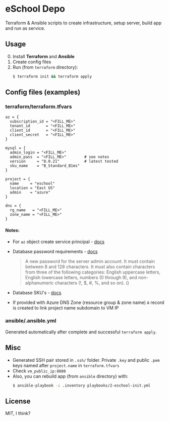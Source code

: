 # eSchool Depo

Terraform & Ansible scripts to create infrastructure, setup server, build app and run as service.

## Usage

0. Install **Terraform** and **Ansible**
1. Create config files
2. Run (from `terraform` directory):
   ```bash
   $ terraform init && terraform apply
   ```

## Config files (examples)

### terraform/terraform.tfvars

```
az = {
  subscription_id = "<FILL_ME>"
  tenant_id       = "<FILL_ME>"
  client_id       = "<FILL_ME>"
  client_secret   = "<FILL_ME>"
}

mysql = {
  admin_login = "<FILL_ME>"
  admin_pass  = "<FILL_ME>"        # see notes
  version     = "8.0.21"           # latest tested
  sku_name    = "B_Standard_B1ms"
}

project = {
  name     = "eschool"
  location = "East US"
  admin    = "azure"
}

dns = {
  rg_name   = "<FILL_ME>"
  zone_name = "<FILL_ME>"
}
```

#### Notes:

- For `az` object create service principal - [docs](https://docs.microsoft.com/en-us/azure/developer/terraform/get-started-cloud-shell-bash?tabs=bash#create-a-service-principal)

- Database password requirements - [docs](https://docs.microsoft.com/en-us/azure/mysql/flexible-server/quickstart-create-server-portal)
  > A new password for the server admin account. It must contain between 8 and 128 characters. It must also contain characters from three of the following categories: English uppercase letters, English lowercase letters, numbers (0 through 9), and non-alphanumeric characters (!, $, #, %, and so on). ()
- Database SKU's - [docs](https://docs.azure.cn/zh-cn/cli/mysql/flexible-server?view=azure-cli-latest#az_mysql_flexible_server_list_skus)
- If provided with Azure DNS Zone (resource group & zone name) `A` record is created to link project name subdomain to VM IP

### ansible/.ansible.yml

Generated automatically after complete and successful `terraform apply`.

## Misc

- Generated SSH pair stored in `.ssh/` folder. Private `.key` and public `.pem` keys named after `project.name` in `terraform.tfvars`
- Check `vm_public_ip:8080`
- Also, you can rebuild app (from `ansible` directory) with:
  ```bash
  $ ansible-playbook -i .inventory playbooks/2-eschool-init.yml
  ```

## License

MIT, I think?
